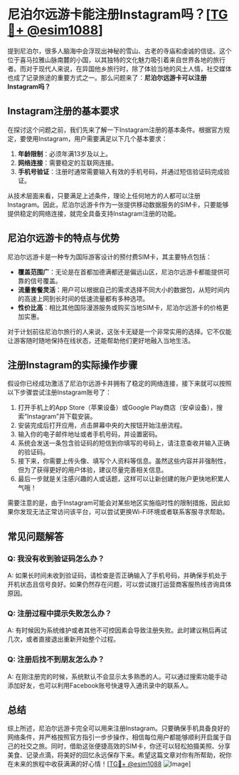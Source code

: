 # 尼泊尔远游卡能注册Instagram吗？[[TG💪+ @esim1088](https://t.me/s/esim1088)]

提到尼泊尔，很多人脑海中会浮现出神秘的雪山、古老的寺庙和虔诚的信徒。这个位于喜马拉雅山脉南麓的小国，以其独特的文化魅力吸引着来自世界各地的旅行者。而对于现代人来说，在异国他乡旅行时，除了体验当地的风土人情，社交媒体也成了记录旅途的重要方式之一。那么问题来了：**尼泊尔远游卡可以注册Instagram吗？**

## Instagram注册的基本要求

在探讨这个问题之前，我们先来了解一下Instagram注册的基本条件。根据官方规定，要使用Instagram，用户需要满足以下几个基本要求：

1. **年龄限制**：必须年满13岁及以上。
2. **网络连接**：需要稳定的互联网连接。
3. **手机号验证**：注册时通常需要输入有效的手机号码，并通过短信验证码完成验证。

从技术层面来看，只要满足上述条件，理论上任何地方的人都可以注册Instagram。因此，尼泊尔远游卡作为一张提供移动数据服务的SIM卡，只要能够提供稳定的网络连接，就完全具备支持Instagram注册的功能。

## 尼泊尔远游卡的特点与优势

尼泊尔远游卡是一种专为国际游客设计的预付费SIM卡，其主要特点包括：

- **覆盖范围广**：无论是在首都加德满都还是偏远山区，尼泊尔远游卡都能提供可靠的信号覆盖。
- **流量套餐灵活**：用户可以根据自己的需求选择不同大小的数据包，从短时间内的高速上网到长时间的低速流量都有多种选项。
- **性价比高**：相比其他国际漫游服务或购买当地SIM卡，尼泊尔远游卡的价格更加实惠。

对于计划前往尼泊尔旅行的人来说，这张卡无疑是一个非常实用的选择。它不仅能让游客随时随地保持在线状态，还能帮助他们更好地融入当地生活。

## 注册Instagram的实际操作步骤

假设你已经成功激活了尼泊尔远游卡并拥有了稳定的网络连接，接下来就可以按照以下步骤尝试注册Instagram账号了：

1. 打开手机上的App Store（苹果设备）或Google Play商店（安卓设备），搜索“Instagram”并下载安装。
2. 安装完成后打开应用，点击屏幕中央的大按钮开始注册流程。
3. 输入你的电子邮件地址或者手机号码，并设置密码。
4. 系统会发送一条包含验证码的短信到你填写的号码上，请注意查收并输入正确的验证码。
5. 接下来，你需要上传头像、填写个人资料等信息。虽然这些内容并非强制性，但为了获得更好的用户体验，建议尽量完善相关信息。
6. 最后一步就是关注感兴趣的人或话题，这样可以让新创建的账户更快地积累人气哦！

需要注意的是，由于Instagram可能会对某些地区实施临时性的限制措施，因此如果你发现无法正常访问该平台，可以尝试更换Wi-Fi环境或者联系客服寻求帮助。

## 常见问题解答

### Q: 我没有收到验证码怎么办？
A: 如果长时间未收到验证码，请检查是否正确输入了手机号码，并确保手机处于开机状态且信号良好。如果仍然存在问题，可以尝试拨打运营商客服热线咨询具体原因。

### Q: 注册过程中提示失败怎么办？
A: 有时候因为系统维护或者其他不可控因素会导致注册失败。此时建议稍后再试几次，或者直接退出重新开始整个过程。

### Q: 注册后找不到朋友怎么办？
A: 在刚注册完的时候，系统默认不会显示太多熟悉的人。可以通过搜索功能手动添加好友，也可以利用Facebook账号快速导入通讯录中的联系人。

## 总结

综上所述，尼泊尔远游卡完全可以用来注册Instagram。只要确保手机具备良好的网络条件，并严格按照官方指引一步步操作，相信每位用户都能够顺利开启属于自己的社交之旅。同时，借助这张便捷高效的SIM卡，你还可以轻松拍摄美照、分享美食、记录点滴，将美好的回忆永远保存下来。希望这篇文章对你有所帮助，祝你在未来的旅程中收获满满的好心情！[[TG💪+ @esim1088](https://t.me/s/esim1088) ![Image](https://i.postimg.cc/4NQfJmqS/Snipaste-2025-05-13-00-14-12.png)]